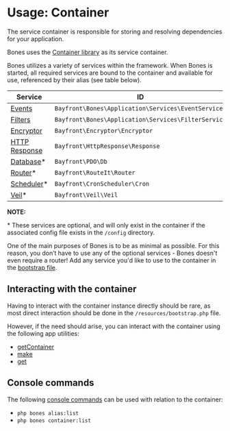 # Usage: Container

The service container is responsible for storing and resolving dependencies for your application.

Bones uses the [Container library](https://github.com/bayfrontmedia/container) as its service container.

Bones utilizes a variety of services within the framework.
When Bones is started, all required services are bound to the container and available for use, 
referenced by their alias (see table below).

| Service                                                 | ID                                                  | Alias       |
|---------------------------------------------------------|-----------------------------------------------------|-------------|
| [Events](../services/events.md)                         | `Bayfront\Bones\Application\Services\EventService`  | `events`    |
| [Filters](../services/filters.md)                       | `Bayfront\Bones\Application\Services\FilterService` | `filters`   |
| [Encryptor](https://github.com/bayfrontmedia/encryptor) | `Bayfront\Encryptor\Encryptor`                      | `encryptor` |
| [HTTP Response](../services/response.md)                | `Bayfront\HttpResponse\Response`                    | `response`  |
| [Database](../services/db.md)*                          | `Bayfront\PDO\Db`                                   | `db`        |
| [Router](../services/router.md)*                        | `Bayfront\RouteIt\Router`                           | `router`    |
| [Scheduler](../services/scheduler.md)*                  | `Bayfront\CronScheduler\Cron`                       | `scheduler` |
| [Veil](../services/veil.md)*                            | `Bayfront\Veil\Veil`                                | `veil`      |

**NOTE:**

\* These services are optional, and will only exist in the container if the associated config file exists in the `/config` directory.

One of the main purposes of Bones is to be as minimal as possible. 
For this reason, you don’t have to use any of the optional services - Bones doesn't even require a router! 
Add any service you'd like to use to the container in the [bootstrap file](bootstrap.md).

## Interacting with the container

Having to interact with the container instance directly should be rare,
as most direct interaction should be done in the `/resources/bootstrap.php` file.

However, if the need should arise, you can interact with the container 
using the following app utilities:

- [getContainer](../utilities/app.md#getcontainer)
- [make](../utilities/app.md#make)
- [get](../utilities/app.md#get)

## Console commands

The following [console commands](console.md) can be used with relation to the container:

- `php bones alias:list`
- `php bones container:list`